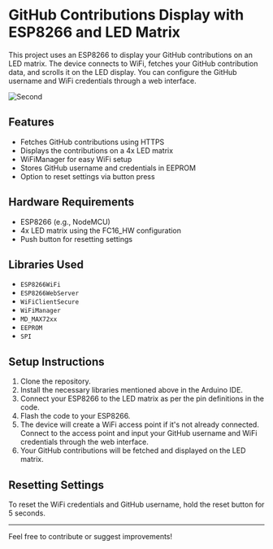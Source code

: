 # GitHub Contributions Display with ESP8266 and LED Matrix

This project uses an ESP8266 to display your GitHub contributions on an LED matrix. The device connects to WiFi, fetches your GitHub contribution data, and scrolls it on the LED display. You can configure the GitHub username and WiFi credentials through a web interface.

![Second](https://github.com/user-attachments/assets/fba468dd-7e01-4bda-92b2-8e904a56a135)

## Features

- Fetches GitHub contributions using HTTPS
- Displays the contributions on a 4x LED matrix
- WiFiManager for easy WiFi setup
- Stores GitHub username and credentials in EEPROM
- Option to reset settings via button press

## Hardware Requirements

- ESP8266 (e.g., NodeMCU)
- 4x LED matrix using the FC16_HW configuration
- Push button for resetting settings

## Libraries Used

- `ESP8266WiFi`
- `ESP8266WebServer`
- `WiFiClientSecure`
- `WiFiManager`
- `MD_MAX72xx`
- `EEPROM`
- `SPI`

## Setup Instructions

1. Clone the repository.
2. Install the necessary libraries mentioned above in the Arduino IDE.
3. Connect your ESP8266 to the LED matrix as per the pin definitions in the code.
4. Flash the code to your ESP8266.
5. The device will create a WiFi access point if it's not already connected. Connect to the access point and input your GitHub username and WiFi credentials through the web interface.
6. Your GitHub contributions will be fetched and displayed on the LED matrix.

## Resetting Settings

To reset the WiFi credentials and GitHub username, hold the reset button for 5 seconds.

---

Feel free to contribute or suggest improvements!
